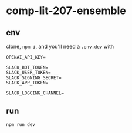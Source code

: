 # comp-lit-207-ensemble

## env

clone, `npm i`, and you'll need a `.env.dev` with

```
OPENAI_API_KEY=

SLACK_BOT_TOKEN=
SLACK_USER_TOKEN=
SLACK_SIGNING_SECRET=
SLACK_APP_TOKEN=

SLACK_LOGGING_CHANNEL=
```

## run

`npm run dev`